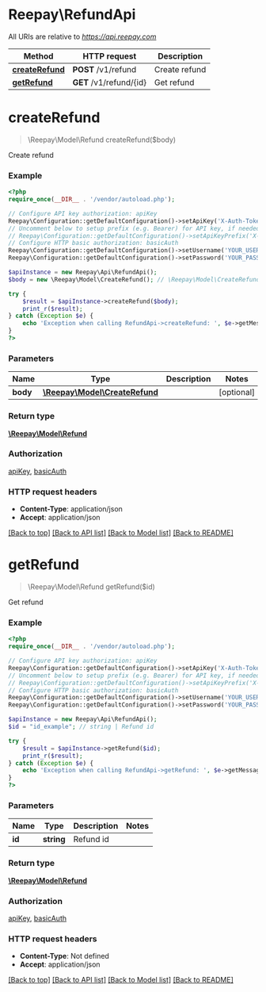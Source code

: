 # Reepay\RefundApi

All URIs are relative to *https://api.reepay.com*

Method | HTTP request | Description
------------- | ------------- | -------------
[**createRefund**](RefundApi.md#createRefund) | **POST** /v1/refund | Create refund
[**getRefund**](RefundApi.md#getRefund) | **GET** /v1/refund/{id} | Get refund


# **createRefund**
> \Reepay\Model\Refund createRefund($body)

Create refund



### Example
```php
<?php
require_once(__DIR__ . '/vendor/autoload.php');

// Configure API key authorization: apiKey
Reepay\Configuration::getDefaultConfiguration()->setApiKey('X-Auth-Token', 'YOUR_API_KEY');
// Uncomment below to setup prefix (e.g. Bearer) for API key, if needed
// Reepay\Configuration::getDefaultConfiguration()->setApiKeyPrefix('X-Auth-Token', 'Bearer');
// Configure HTTP basic authorization: basicAuth
Reepay\Configuration::getDefaultConfiguration()->setUsername('YOUR_USERNAME');
Reepay\Configuration::getDefaultConfiguration()->setPassword('YOUR_PASSWORD');

$apiInstance = new Reepay\Api\RefundApi();
$body = new \Reepay\Model\CreateRefund(); // \Reepay\Model\CreateRefund |

try {
    $result = $apiInstance->createRefund($body);
    print_r($result);
} catch (Exception $e) {
    echo 'Exception when calling RefundApi->createRefund: ', $e->getMessage(), PHP_EOL;
}
?>
```

### Parameters

Name | Type | Description  | Notes
------------- | ------------- | ------------- | -------------
 **body** | [**\Reepay\Model\CreateRefund**](../Model/CreateRefund.md)|  | [optional]

### Return type

[**\Reepay\Model\Refund**](../Model/Refund.md)

### Authorization

[apiKey](../../README.md#apiKey), [basicAuth](../../README.md#basicAuth)

### HTTP request headers

 - **Content-Type**: application/json
 - **Accept**: application/json

[[Back to top]](#) [[Back to API list]](../../README.md#documentation-for-api-endpoints) [[Back to Model list]](../../README.md#documentation-for-models) [[Back to README]](../../README.md)

# **getRefund**
> \Reepay\Model\Refund getRefund($id)

Get refund



### Example
```php
<?php
require_once(__DIR__ . '/vendor/autoload.php');

// Configure API key authorization: apiKey
Reepay\Configuration::getDefaultConfiguration()->setApiKey('X-Auth-Token', 'YOUR_API_KEY');
// Uncomment below to setup prefix (e.g. Bearer) for API key, if needed
// Reepay\Configuration::getDefaultConfiguration()->setApiKeyPrefix('X-Auth-Token', 'Bearer');
// Configure HTTP basic authorization: basicAuth
Reepay\Configuration::getDefaultConfiguration()->setUsername('YOUR_USERNAME');
Reepay\Configuration::getDefaultConfiguration()->setPassword('YOUR_PASSWORD');

$apiInstance = new Reepay\Api\RefundApi();
$id = "id_example"; // string | Refund id

try {
    $result = $apiInstance->getRefund($id);
    print_r($result);
} catch (Exception $e) {
    echo 'Exception when calling RefundApi->getRefund: ', $e->getMessage(), PHP_EOL;
}
?>
```

### Parameters

Name | Type | Description  | Notes
------------- | ------------- | ------------- | -------------
 **id** | **string**| Refund id |

### Return type

[**\Reepay\Model\Refund**](../Model/Refund.md)

### Authorization

[apiKey](../../README.md#apiKey), [basicAuth](../../README.md#basicAuth)

### HTTP request headers

 - **Content-Type**: Not defined
 - **Accept**: application/json

[[Back to top]](#) [[Back to API list]](../../README.md#documentation-for-api-endpoints) [[Back to Model list]](../../README.md#documentation-for-models) [[Back to README]](../../README.md)

